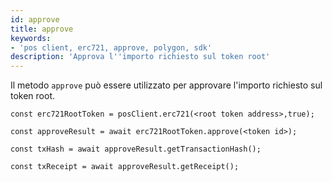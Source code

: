 ```yaml
---
id: approve
title: approve
keywords:
- 'pos client, erc721, approve, polygon, sdk'
description: 'Approva l''importo richiesto sul token root'
---
```


Il metodo `approve` può essere utilizzato per approvare l'importo richiesto sul token root.

```
const erc721RootToken = posClient.erc721(<root token address>,true);

const approveResult = await erc721RootToken.approve(<token id>);

const txHash = await approveResult.getTransactionHash();

const txReceipt = await approveResult.getReceipt();

```
